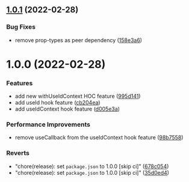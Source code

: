 ## [1.0.1](https://github.com/brayanarrieta/react-use-dom-id/compare/v1.0.0...v1.0.1) (2022-02-28)


### Bug Fixes

* remove prop-types as peer dependency ([158e3a6](https://github.com/brayanarrieta/react-use-dom-id/commit/158e3a6dc1c3523927217a558c3335c92272c77b))

# 1.0.0 (2022-02-28)


### Features

* add new withUseIdContext HOC feature ([995d141](https://github.com/brayanarrieta/react-use-dom-id/commit/995d14158b849ec7c277ccffb7a17a59fd257a3d))
* add useId hook feature ([cb204ea](https://github.com/brayanarrieta/react-use-dom-id/commit/cb204ead915214911e36b495e2da64a2ca9a60a5))
* add useIdContext hook feature ([d005e3a](https://github.com/brayanarrieta/react-use-dom-id/commit/d005e3a1c6fb858b73c597e6019b78b1fda69963))


### Performance Improvements

* remove useCallback from the useIdContext hook feature ([98b7558](https://github.com/brayanarrieta/react-use-dom-id/commit/98b7558252218b1e591ae934d9043c2540b64f15))


### Reverts

* "chore(release): set `package.json` to 1.0.0 [skip ci]" ([678c054](https://github.com/brayanarrieta/react-use-dom-id/commit/678c054a40e85d829646e64dac2fd29ffc4ce159))
* "chore(release): set `package.json` to 1.0.0 [skip ci]" ([35d0ed4](https://github.com/brayanarrieta/react-use-dom-id/commit/35d0ed44423bb594bece5ac8aba8453e7224f399))
